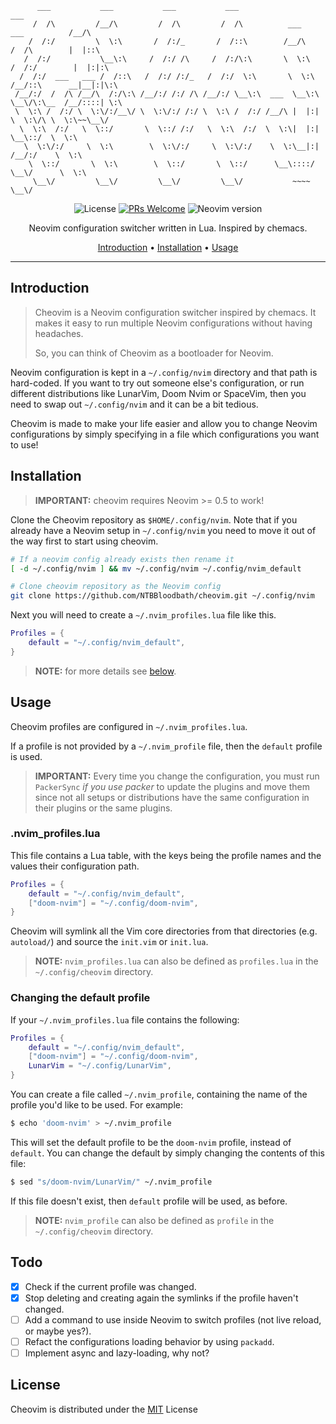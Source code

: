 ```
      ___           ___           ___           ___                                    ___     
     /  /\         /__/\         /  /\         /  /\          ___        ___          /__/\    
    /  /:/         \  \:\       /  /:/_       /  /::\        /__/\      /  /\        |  |::\   
   /  /:/           \__\:\     /  /:/ /\     /  /:/\:\       \  \:\    /  /:/        |  |:|:\  
  /  /:/  ___   ___ /  /::\   /  /:/ /:/_   /  /:/  \:\       \  \:\  /__/::\      __|__|:|\:\ 
 /__/:/  /  /\ /__/\  /:/\:\ /__/:/ /:/ /\ /__/:/ \__\:\  ___  \__\:\ \__\/\:\__  /__/::::| \:\
 \  \:\ /  /:/ \  \:\/:/__\/ \  \:\/:/ /:/ \  \:\ /  /:/ /__/\ |  |:|    \  \:\/\ \  \:\~~\__\/
  \  \:\  /:/   \  \::/       \  \::/ /:/   \  \:\  /:/  \  \:\|  |:|     \__\::/  \  \:\      
   \  \:\/:/     \  \:\        \  \:\/:/     \  \:\/:/    \  \:\__|:|     /__/:/    \  \:\     
    \  \::/       \  \:\        \  \::/       \  \::/      \__\::::/      \__\/      \  \:\    
     \__\/         \__\/         \__\/         \__\/           ~~~~                   \__\/    
```

<div align="center">

![License](https://img.shields.io/github/license/NTBBloodbath/cheovim?style=flat-square)
[![PRs Welcome](https://img.shields.io/badge/PRs-welcome-brightgreen.svg?style=flat-square)](http://makeapullrequest.com)
![Neovim version](https://img.shields.io/badge/Neovim-0.5-57A143?style=flat-square&logo=neovim)

Neovim configuration switcher written in Lua. Inspired by chemacs.

[Introduction](#introduction) • [Installation](#installation) • [Usage](#usage)

</div>

---

## Introduction

> Cheovim is a Neovim configuration switcher inspired by chemacs. It makes it easy to
> run multiple Neovim configurations without having headaches.
> 
> So, you can think of Cheovim as a bootloader for Neovim.

Neovim configuration is kept in a `~/.config/nvim` directory and that path is hard-coded.
If you want to try out someone else's configuration, or run different distributions like
LunarVim, Doom Nvim or SpaceVim, then you need to swap out `~/.config/nvim` and it can be
a bit tedious.

Cheovim is made to make your life easier and allow you to change Neovim configurations by
simply specifying in a file which configurations you want to use!

## Installation

> **IMPORTANT:** cheovim requires Neovim >= 0.5 to work!

Clone the Cheovim repository as `$HOME/.config/nvim`. Note that if you already have a Neovim
setup in `~/.config/nvim` you need to move it out of the way first to start using cheovim.

```sh
# If a neovim config already exists then rename it
[ -d ~/.config/nvim ] && mv ~/.config/nvim ~/.config/nvim_default

# Clone cheovim repository as the Neovim config
git clone https://github.com/NTBBloodbath/cheovim.git ~/.config/nvim
```

Next you will need to create a `~/.nvim_profiles.lua` file like this.

```lua
Profiles = {
    default = "~/.config/nvim_default",
}
```

> **NOTE:** for more details see [below](#nvim_profileslua).

## Usage

Cheovim profiles are configured in `~/.nvim_profiles.lua`.

If a profile is not provided by a `~/.nvim_profile` file, then the `default`
profile is used.

> **IMPORTANT:** Every time you change the configuration, you must run `PackerSync`
> _if you use packer_ to update the plugins and move them since not all setups or
> distributions have the same configuration in their plugins or the same plugins.

### .nvim_profiles.lua

This file contains a Lua table, with the keys being the profile names and the values
their configuration path.

```lua
Profiles = {
    default = "~/.config/nvim_default",
    ["doom-nvim"] = "~/.config/doom-nvim",
}
```

Cheovim will symlink all the Vim core directories from that directories (e.g. `autoload/`)
and source the `init.vim` or `init.lua`.

> **NOTE:** `nvim_profiles.lua` can also be defined as `profiles.lua` in the `~/.config/cheovim` directory.

### Changing the default profile

If your `~/.nvim_profiles.lua` file contains the following:

```lua
Profiles = {
    default = "~/.config/nvim_default",
    ["doom-nvim"] = "~/.config/doom-nvim",
    LunarVim = "~/.config/LunarVim",
}
```

You can create a file called `~/.nvim_profile`, containing the name of the profile
you'd like to be used. For example:

```bash
$ echo 'doom-nvim' > ~/.nvim_profile
```

This will set the default profile to be the `doom-nvim` profile, instead of `default`.
You can change the default by simply changing the contents of this file:

```bash
$ sed "s/doom-nvim/LunarVim/" ~/.nvim_profile
```

If this file doesn't exist, then `default` profile will be used, as before.

> **NOTE:** `nvim_profile` can also be defined as `profile` in the `~/.config/cheovim` directory.

## Todo

- [x] Check if the current profile was changed.
- [x] Stop deleting and creating again the symlinks if the profile haven't changed.
- [ ] Add a command to use inside Neovim to switch profiles (not live reload, or maybe yes?).
- [ ] Refact the configurations loading behavior by using `packadd`.
- [ ] Implement async and lazy-loading, why not?

## License

Cheovim is distributed under the [MIT](./LICENSE) License
